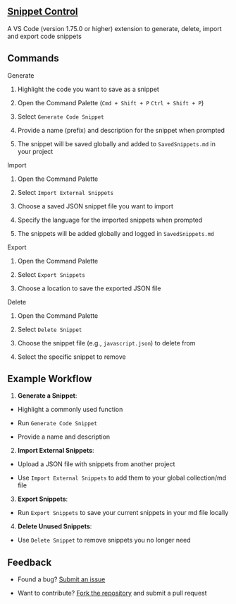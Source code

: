 ## [Snippet Control](https://marketplace.visualstudio.com/items?itemName=DanielPupke.vscode-snippet-gen)

A VS Code (version 1.75.0 or higher) extension to generate, delete, import and export code snippets

## Commands

Generate

1. Highlight the code you want to save as a snippet

2. Open the Command Palette (`Cmd + Shift + P` `Ctrl + Shift + P`)

3. Select `Generate Code Snippet`

4. Provide a name (prefix) and description for the snippet when prompted

5. The snippet will be saved globally and added to `SavedSnippets.md` in your project

Import

1. Open the Command Palette

2. Select `Import External Snippets`

3. Choose a saved JSON snippet file you want to import

4. Specify the language for the imported snippets when prompted

5. The snippets will be added globally and logged in `SavedSnippets.md`

Export

1. Open the Command Palette

2. Select `Export Snippets`

3. Choose a location to save the exported JSON file

Delete

1. Open the Command Palette

2. Select `Delete Snippet`

3. Choose the snippet file (e.g., `javascript.json`) to delete from

4. Select the specific snippet to remove

## Example Workflow

1. **Generate a Snippet**:

- Highlight a commonly used function

- Run `Generate Code Snippet`

- Provide a name and description

2. **Import External Snippets**:

- Upload a JSON file with snippets from another project

- Use `Import External Snippets` to add them to your global collection/md file

3. **Export Snippets**:

- Run `Export Snippets` to save your current snippets in your md file locally

4. **Delete Unused Snippets**:

- Use `Delete Snippet` to remove snippets you no longer need

## Feedback

- Found a bug? [Submit an issue](https://github.com/daniel68045/snippet-ctrl/issues)

- Want to contribute? [Fork the repository](https://github.com/daniel68045/snippet-ctrl) and submit a pull request
